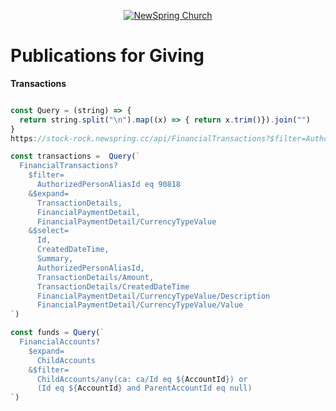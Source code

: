 <p align="center" >
  <a href="http://newspring.cc">
    <img src="https://s3.amazonaws.com/ns.images/newspring/icons/newspring-church-logo-black.png" alt="NewSpring Church" title="NewSpring Church" />
  </a>
</p>

Publications for Giving
=======================


**Transactions**
```javascript

const Query = (string) => {
  return string.split("\n").map((x) => { return x.trim()}).join("")
}
https://stock-rock.newspring.cc/api/FinancialTransactions?$filter=AuthorizedPersonAliasId eq 90818&$expand=TransactionDetails,FinancialPaymentDetail,FinancialPaymentDetail/CurrencyTypeValue&$select=

const transactions =  Query(`
  FinancialTransactions?
    $filter=
      AuthorizedPersonAliasId eq 90818
    &$expand=
      TransactionDetails,
      FinancialPaymentDetail,
      FinancialPaymentDetail/CurrencyTypeValue
    &$select=
      Id,
      CreatedDateTime,
      Summary,
      AuthorizedPersonAliasId,
      TransactionDetails/Amount,
      TransactionDetails/CreatedDateTime
      FinancialPaymentDetail/CurrencyTypeValue/Description
      FinancialPaymentDetail/CurrencyTypeValue/Value
`)

const funds = Query(`
  FinancialAccounts?
    $expand=
      ChildAccounts
    &$filter=
      ChildAccounts/any(ca: ca/Id eq ${AccountId}) or
      (Id eq ${AccountId} and ParentAccountId eq null)
`)


```
